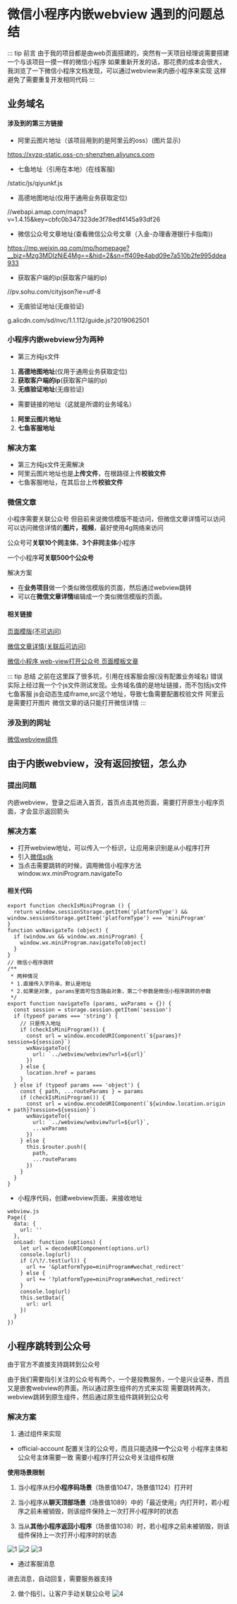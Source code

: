 # 微信小程序内嵌webview 遇到的问题总结

::: tip 前言
由于我的项目都是由web页面搭建的，突然有一天项目经理说需要搭建一个与该项目一摸一样的微信小程序
如果重新开发的话，那花费的成本会很大，我浏览了一下微信小程序文档发现，可以通过webview来内嵌小程序来实现
这样避免了需要重复开发相同代码
:::

## 业务域名

#### 涉及到的第三方链接

* 阿里云图片地址（该项目用到的是阿里云的oss）(图片显示)

https://xyzq-static.oss-cn-shenzhen.aliyuncs.com

* 七鱼地址（引用在本地）(在线客服)

/static/js/qiyunkf.js

* 高德地图地址(仅用于通用业务获取定位)

//webapi.amap.com/maps?v=1.4.15&key=cbfc0b347323de3f78edf4145a93df26

* 微信公众号文章地址(查看微信公众号文章（入金-办理香港银行卡指南))

https://mp.weixin.qq.com/mp/homepage?__biz=Mzg3MDIzNjE4Mg==&hid=2&sn=ff409e4abd09e7a510b2fe995ddea933

* 获取客户端的ip(获取客户端的ip)

//pv.sohu.com/cityjson?ie=utf-8

* 无痕验证地址(无痕验证)

g.alicdn.com/sd/nvc/1.1.112/guide.js?2019062501

### 小程序内嵌webview分为两种

* 第三方纯js文件

1. **高德地图地址**(仅用于通用业务获取定位)
2. **获取客户端的ip**(获取客户端的ip)
3. **无痕验证地址**(无痕验证)

* 需要链接的地址（这就是所谓的业务域名）

1. **阿里云图片地址**
2. **七鱼客服地址**

### 解决方案

* 第三方纯js文件无需解决
* 阿里云图片地址也是**上传文件**，在根路径上传**校验文件**
* 七鱼客服地址，在其后台上传**校验文件**

### 微信文章

小程序需要关联公众号
但目前来说微信模版不能访问，但微信文章详情可以访问
可以访问微信详情的**图片，视频**，最好使用4g网络来访问

公众号可**关联10个同主体**，**3个非同主体**小程序

一个小程序**可关联500个公众号**

解决方案

* 在**业务项目**做一个类似微信模版的页面，然后通过webview跳转
* 可以在**微信文章详情**编辑成一个类似微信模版的页面。

#### 相关链接

[页面模版(不可访问)](https://mp.weixin.qq.com/mp/homepage?__biz=Mzg3MDIzNjE4Mg==&hid=2&sn=ff409e4abd09e7a510b2fe995ddea933?session=DIAjvdk2WuwTEQUcFC3Tw2AKK&platformType=miniProgram#wechat_redirect)

[微信文章详情(关联后可访问)](https://mp.weixin.qq.com/s?__biz=Mzg3MDIzNjE4Mg==&mid=100000516&idx=2&sn=1e1ebb56d838d5a86197bc53c03949ea&scene=19#wechat_redirect)

[微信小程序 web-view打开公众号 页面模板文章](https://developers.weixin.qq.com/community/develop/doc/000ea261644c705e0ff6316865c000)

::: tip 总结
之前在这里踩了很多坑，引用在线客服会报(没有配置业务域名) 错误
实际上经过我一个个js文件测试发现。业务域名值的是地址链接，而不包括js文件
七鱼客服 js会动态生成iframe,src这个地址，导致七鱼需要配置校验文件
阿里云是需要打开图片
微信文章的话只能打开微信详情
:::

### 涉及到的网址

[微信webview组件](https://developers.weixin.qq.com/miniprogram/dev/component/web-view.html)

## 由于内嵌webview，没有返回按钮，怎么办

### 提出问题

内嵌webview，登录之后进入首页，首页点击其他页面，需要打开原生小程序页面，才会显示返回箭头

### 解决方案

* 打开webview地址，可以传入一个标识，让应用来识别是从小程序打开
* 引入[微信sdk](//res2.wx.qq.com/open/js/jweixin-1.4.0.js)
* 当点击需要跳转的时候，调用微信小程序方法  window.wx.miniProgram.navigateTo

#### 相关代码

```
export function checkIsMiniProgram () {
  return window.sessionStorage.getItem('platformType') && window.sessionStorage.getItem('platformType') === 'miniProgram'
}
function wxNavigateTo (object) {
  if (window.wx && window.wx.miniProgram) {
    window.wx.miniProgram.navigateTo(object)
  }
}
// 微信小程序跳转
/**
 * 两种情况
 * 1.直接传入字符串，默认是地址
 * 2.如果是对象, params里面可包含路由对象，第二个参数是微信小程序跳转的参数
 */
export function navigateTo (params, wxParams = {}) {
  const session = storage.session.getItem('session')
  if (typeof params === 'string') {
    // 只是传入地址
    if (checkIsMiniProgram()) {
      const url = window.encodeURIComponent(`${params}?session=${session}`)
      wxNavigateTo({
        url: `../webview/webview?url=${url}`
      })
    } else {
      location.href = params
    }
  } else if (typeof params === 'object') {
    const { path, ...routeParams } = params
    if (checkIsMiniProgram()) {
      const url = window.encodeURIComponent(`${window.location.origin + path}?session=${session}`)
      wxNavigateTo({
        url: `../webview/webview?url=${url}`,
        ...wxParams
      })
    } else {
      this.$router.push({
        path,
        ...routeParams
      })
    }
  }
}

```

* 小程序代码，创建webview页面，来接收地址

```
webview.js
Page({
  data: {
    url: ''
  },
  onLoad: function (options) {
    let url = decodeURIComponent(options.url)
    console.log(url)
    if (/\?/.test(url)) {
      url += '&platformType=miniProgram#wechat_redirect'
    } else {
      url += '?platformType=miniProgram#wechat_redirect'
    }
    console.log(url)
    this.setData({
      url: url
    })
  }
})

```

## 小程序跳转到公众号

由于官方不直接支持跳转到公众号

由于我们需要指引关注的公众号有两个，一个是投教服务，一个是兴业证券，而且又是嵌套webview的界面，所以通过原生组件的方式来实现
需要跳转两次，webview跳转到原生组件，然后通过原生组件跳转到公众号

### 解决方案

1. 通过组件来实现

* official-account
配置关注的公众号，而且只能选择**一个**公众号
小程序主体和公众号主体需要一致
需要小程序打开公众号关注组件权限

**使用场景限制**

1. 当小程序从扫**小程序码场景**（场景值1047，场景值1124）打开时

2. 当小程序从**聊天顶部场景**（场景值1089）中的「最近使用」内打开时，若小程序之前未被销毁，则该组件保持上一次打开小程序时的状态

3. 当从**其他小程序返回小程序**（场景值1038）时，若小程序之前未被销毁，则该组件保持上一次打开小程序时的状态

![1](./1.jpg)
![2](./2.jpg)
![3](./3.jpg)

* 通过客服消息

进去消息，自动回复，需要服务器支持

2. 做个指引，让客户手动关联公众号
![4](./4.jpg)
